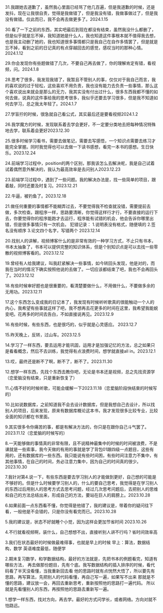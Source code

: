 31.我跟她去道歉了，虽然我心里面已经骂了他几百遍，但是我道歉的时候，还是发抖，现在让我很自责，觉得是我做错了，但是我没有错，我做事做过了，但是我没有做错。仅此而已，我不会再去做更多了。2024.1.15

30.看了一下之前的东西，其实吧最后到现在都没有结束，虽然我没什么都删了，但是似乎就是忘不掉，我知道她是什么人，我也知道这件事根本就不值得我去想，也是我主动删了她的，我也知道很多事情都只是我自己在自作多情罢了，但是就是忘不掉，看到之前的日记真的有点穿越回去的感觉，感叹当时的那种心情。2024.1.12

29.你会发现你有些题做错了几次，不要自己再去做了，你的理解肯定有错，看视频，问。2024.1.8

28.思考了很多，我发现我错了，我暂且不管别人的事，仅仅对于我自己而言，我的喜欢说的过于轻松，这些喜欢不用负责，我也没有能力去负责一些事情，那么这个喜欢说出来就会是那么的无力，我其实没有付出过什么，很多东西我都不懂的如何去做，说真的这件事给我的思考很多，我似乎还要去学习很多，但是我不知道如何去学习，总之我太年轻了。2024.1.7

27.学盲拧的时候，很急就自己看公式，其实最后还是要看视频2024.1.2

26.我学魔方的时候，发现联系着去学会更好，不一定要分类地去把每种情况特殊地去学，联系着会更好2023.12.30

25.很多时候学习看书，需要去做笔记，需要去写感悟，一个知识点需要去练习才能完全掌握。同时我觉得也可以去做一下读书感想，看完一本书的感想。生日快乐。2023.12.24

24.前端学习过程中，position的两个区别，那我该怎么去解决呢，我是自己试着试着偶然意外解决的，我认为最高效率是去问别人2023.12.23

23.前端学习过程中，遇到了一些问题。我的解决办法是，找一些简单的项目，跟着敲，同时还要及时复习。2023.12.21

22.牛逼，被钓鱼了。2023.12.18

21.做任何重要的事情都不能糊弄过去，不要觉得我不检查就没错，需要提前去做，多次检查。跟程序一样，思路要清晰，你觉得这样行才行，不要直接的运行下去，你要觉得你的程序能跑才去运行，程序能有试错的机会，他会告诉你哪里出错，但是很多事情只有一次机会。
犯错记录：
1.说明表没有格式，随便填的
2.签名没有顺序
3.论文四个名字，写错两个
2023.12.14

20.找别人的讲解，视频博客什么的是非常有效的一种学习方式，不止只有书本，书本太抽象了，书本可以提供完整的知识体系，但是个别知识点是可以去找一些零散的视频博客看的。2023.12.12

19.曾经有人给我建议，叫我赶紧解决一些事情，如今转回头发现，他是对的，而我在当时的情况下确实按照他说的去做了。一切应该都结束了吧，我也不会再回头了。2023.12.12

18.有些时候审好题也是很重要的，看清楚要做什么，不用做什么，不要做多余的无用功。2023.12.11

17.这个东西怎么变成我的日记本了，我发现有时候听听歌真的很能触动一个人的内心，我希望有些事就这样了吧，我不想再去花更多的时间在这里，我希望我能蜕变吧。花再多的时间去告白，不如直接说再见。2023.12.9

16.有些时候，有些东西，也是很巧的，似乎就是心灵感应。 2023.12.7

15.昨天晚上，反转，过山车。2023.12.5

14.学习了一样东西，要去运用才能巩固，运用才是加强记忆的方法，总之如果只是看看概念，然后不去训练，我觉得有点浪费时间，想学就直接all in。2023.12.1

13.哎，最终还是断不了啊，断不了，断不了。2023.11.30

12.想学一样东西，先找个东西去教你吧，无论是书本还是视频，总之先找资源学（恋爱脑没有结束，只是重新恢复了）

11.心情不好的时候听歌，可能会缓解一下2023.11.18（恋爱脑阶段快结束的时候写的）

10.比如说数据库，之前知道我不会去设计数据库，但是我想自己去设计，所以找别人的项目，后来发现，原来有数据库概论这本书，我才发现很多比较专业，比较全面的知识都在书里面。

9.其实很多令你痛苦的事，都是有解决方法的，你只是在跟你自己斗气罢了。2023.11.12（恋爱脑的时候写的）

8.一天能够做的事情真的非常有限，且不说精神最集中的时候的时间被浪费，不是课就是一些索事，我今天做的有用的事就是学了背包01跟四级一点题目，这些有用的，还有数据库的一些东西。我只能说有些时间困，有些时间注意力不集中，有其他事情，在自己的时间，务必注意力集中，因为自己的时间真的很少。2023.10.30

7.我针对第4.说一下，有些东西是要去学习别人的才能做到更好，自己想的可能是不够好的。但是什么时候要学习别人的，什么的要自己思考，我觉得是在学习别人的东西过后用别人的思考方式去思考问题，经过几次思考问题后，去把别人的思维和自己的方法总结出来，形成自己的方法，要站在巨人的肩膀上。2023.10.28

6.如果前面一点东西看不懂，你觉得是他错了，我的建议是，带着你的疑问往下看，一般他是不会错的，只是你没有看完而已。2023.10.28

5.我的建议是，状态不好就睡个小觉，因为这样会更加节省时间   2023.10.26

4.不行就看视频啊，装什么，自己想想不出，直接听别人讲不行吗？省时间效率高

3.我们在状态最好的时候做最难得事，也就是早上的时候
早上：算法，数据结构，数学
英语难度最低，随便学

2.期末复习数学，和学数据结构，最好的方法就是，先把书本的例题看完，知道有哪些方法，
再去做那份题目，先有个底。我写数据结构的插入排序的时候，看代码看了半天没看懂，当我重新回去看
他的思路时就有点恍然大悟了，所以要先有思路，再写算法，先把别人的代码看懂，再自己写一遍，如果写不出来
那就是不懂的思路，建议放一会，再回去重新思考，重新按照他的思路打一遍代码。
所以就是先看懂别人的东西，再按照他的思路去重新写一遍。

1.想学一样东西，找对方向，再去学。最好的方式问学长，或者网络。方向对就不怕路远。